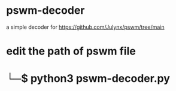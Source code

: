 # pswm-decoder
a simple decoder for https://github.com/Julynx/pswm/tree/main

# edit the path of pswm file

# └─$ python3 pswm-decoder.py                
